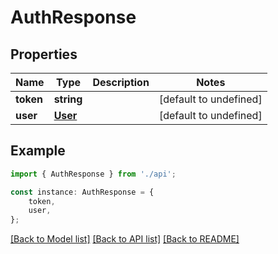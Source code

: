 # AuthResponse


## Properties

Name | Type | Description | Notes
------------ | ------------- | ------------- | -------------
**token** | **string** |  | [default to undefined]
**user** | [**User**](User.md) |  | [default to undefined]

## Example

```typescript
import { AuthResponse } from './api';

const instance: AuthResponse = {
    token,
    user,
};
```

[[Back to Model list]](../README.md#documentation-for-models) [[Back to API list]](../README.md#documentation-for-api-endpoints) [[Back to README]](../README.md)
